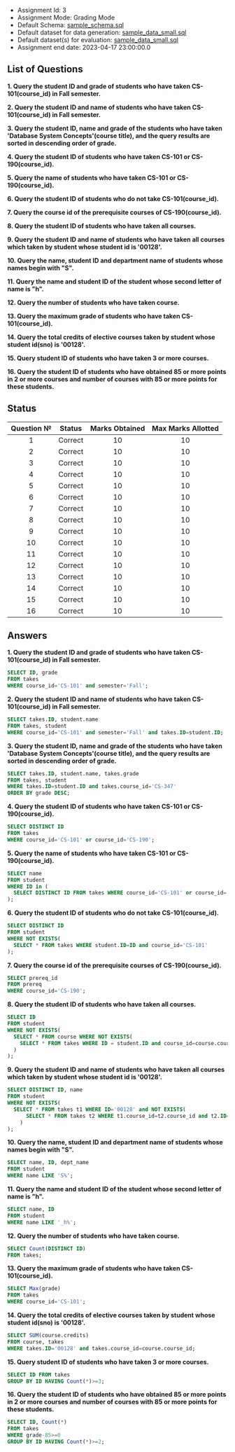 - Assignment Id: 3
- Assignment Mode: Grading Mode
- Default Schema: [sample_schema.sql](https://github.com/K-PK66/RucBaseNXDU-WK-/blob/main/SQL/sample_schema.sql)
- Default dataset for data generation:  [sample_data_small.sql](https://github.com/K-PK66/RucBaseNXDU-WK-/blob/main/SQL/sample_data_small.sql)  
- Default dataset(s) for evaluation:  [sample_data_small.sql](https://github.com/K-PK66/RucBaseNXDU-WK-/blob/main/SQL/sample_data_small.sql)
- Assignment end date: 2023-04-17 23:00:00.0
## List of Questions
**1. Query the student ID and grade of students who have taken CS-101(course_id) in Fall semester.**

**2. Query the student ID and name of students who have taken CS-101(course_id) in Fall semester.**

**3. Query the student ID, name and grade of the students who have taken 'Database System Concepts'(course title), and the query results are sorted in descending order of grade.**

**4. Query the student ID of students who have taken CS-101 or CS-190(course_id).**

**5. Query the name of students who have taken CS-101 or CS-190(course_id).**

**6. Query the student ID of students who do not take CS-101(course_id).**

**7. Query the course id of the prerequisite courses of CS-190(course_id).**

**8. Query the student ID of students who have taken all courses.**

**9. Query the student ID and name of students who have taken all courses which taken by student whose student id is '00128'.**

**10. Query the name, student ID and department name of students whose names begin with "S".**

**11. Query the name and student ID of the student whose second letter of name is "h".**

**12. Query the number of students who have taken course.**

**13. Query the maximum grade of students who have taken CS-101(course_id).**

**14. Query the total credits of elective courses taken by student whose student id(sno) is '00128'.**

**15. Query student ID of students who have taken 3 or more courses.**

**16. Query the student ID of students who have obtained 85 or more points in 2 or more courses and number of courses with 85 or more points for these students.**
## Status
|  Question №  |  Status  | Marks Obtained | Max Marks Allotted |
| :----: | :----: | :----: | :----: |
| 1  | Correct | 10 | 10 |
| 2  | Correct | 10 | 10 |
| 3  | Correct | 10 | 10 |
| 4  | Correct | 10 | 10 |
| 5  | Correct | 10 | 10 |
| 6  | Correct | 10 | 10 |
| 7  | Correct | 10 | 10 |
| 8  | Correct | 10 | 10 |
| 9  | Correct | 10 | 10 |
| 10  | Correct | 10 | 10 |
| 11  | Correct | 10 | 10 |
| 12  | Correct | 10 | 10 |
| 13  | Correct | 10 | 10 |
| 14  | Correct | 10 | 10 |
| 15  | Correct | 10 | 10 |
| 16  | Correct | 10 | 10 |
## Answers
**1. Query the student ID and grade of students who have taken CS-101(course_id) in Fall semester.**

```sql
SELECT ID, grade
FROM takes
WHERE course_id='CS-101' and semester='Fall';
```

**2. Query the student ID and name of students who have taken CS-101(course_id) in Fall semester.**

```sql
SELECT takes.ID, student.name
FROM takes, student
WHERE course_id='CS-101' and semester='Fall' and takes.ID=student.ID;
```

**3. Query the student ID, name and grade of the students who have taken 'Database System Concepts'(course title), and the query results are sorted in descending order of grade.**

```sql
SELECT takes.ID, student.name, takes.grade
FROM takes, student
WHERE takes.ID=student.ID and takes.course_id='CS-347'
ORDER BY grade DESC;
```

**4. Query the student ID of students who have taken CS-101 or CS-190(course_id).**

```sql
SELECT DISTINCT ID
FROM takes
WHERE course_id='CS-101' or course_id='CS-190';
```

**5. Query the name of students who have taken CS-101 or CS-190(course_id).**

```sql
SELECT name
FROM student
WHERE ID in (
  SELECT DISTINCT ID FROM takes WHERE course_id='CS-101' or course_id='CS-190'
);
```

**6. Query the student ID of students who do not take CS-101(course_id).**

```sql
SELECT DISTINCT ID
FROM student
WHERE NOT EXISTS(
  SELECT * FROM takes WHERE student.ID=ID and course_id='CS-101'
);
```

**7. Query the course id of the prerequisite courses of CS-190(course_id).**

```sql
SELECT prereq_id
FROM prereq
WHERE course_id='CS-190';
```

**8. Query the student ID of students who have taken all courses.**

```sql
SELECT ID
FROM student
WHERE NOT EXISTS(
  SELECT * FROM course WHERE NOT EXISTS(
	SELECT * FROM takes WHERE ID = student.ID and course_id=course.course_id
  )
);
```

**9. Query the student ID and name of students who have taken all courses which taken by student whose student id is '00128'.**

```sql
SELECT DISTINCT ID, name
FROM student
WHERE NOT EXISTS(
  SELECT * FROM takes t1 WHERE ID='00128' and NOT EXISTS(
	  SELECT * FROM takes t2 WHERE t1.course_id=t2.course_id and t2.ID=student.ID
	)
);
```

**10. Query the name, student ID and department name of students whose names begin with "S".**

```sql
SELECT name, ID, dept_name
FROM student
WHERE name LIKE 'S%';
```

**11. Query the name and student ID of the student whose second letter of name is "h".**

```sql
SELECT name, ID
FROM student
WHERE name LIKE '_h%';
```

**12. Query the number of students who have taken course.**

```sql
SELECT Count(DISTINCT ID)
FROM takes;
```

**13. Query the maximum grade of students who have taken CS-101(course_id).**

```sql
SELECT Max(grade)
FROM takes
WHERE course_id='CS-101';
```

**14. Query the total credits of elective courses taken by student whose student id(sno) is '00128'.**

```sql
SELECT SUM(course.credits)
FROM course, takes
WHERE takes.ID='00128' and takes.course_id=course.course_id;
```

**15. Query student ID of students who have taken 3 or more courses.**

```sql
SELECT ID FROM takes
GROUP BY ID HAVING Count(*)>=3;
```

**16. Query the student ID of students who have obtained 85 or more points in 2 or more courses and number of courses with 85 or more points for these students.**

```sql
SELECT ID, Count(*)
FROM takes
WHERE grade-85>=0
GROUP BY ID HAVING Count(*)>=2;
```
